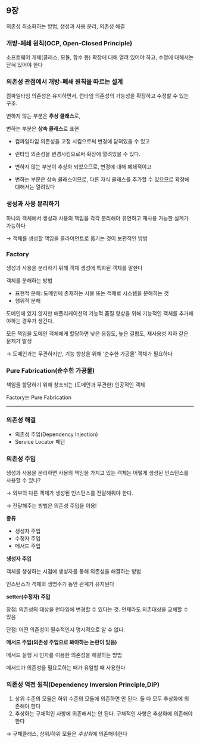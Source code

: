 ## 9장

의존성 최소화하는 방법, 생성과 사용 분리, 의존성 해결

### 개방-폐쇄 원칙(OCP, Open-Closed Principle)

소프트웨어 개체(클래스, 모듈, 함수 등) 확장에 대해 열려 있어야 하고, 수정에 대해서는 닫혀 있어야 한다

### 의존성 관점에서 개방-폐쇄 원칙을 따르는 설계

컴파일타임 의존성은 유지하면서, 런타임 의존성의 가능성을 확장하고 수정할 수 있는 구조.

변하지 않는 부분은 **추상 클래스**로,

변하는 부분은 **상속 클래스**로 표현

- 컴파일타임 의존성을 고정 시킴으로써 변경에 닫혀있을 수 있고
- 런타임 의존성을 변경시킴으로써 확장에 열려있을 수 있다.

- 변하지 않는 부분이 추상화 되었으므로, 변경에 대해 폐쇄적이고
- 변하는 부분은 상속 클래스이므로, 다른 자식 클래스를 추가할 수 있으므로 확장에 대해서는 열려있다

### 생성과 사용 분리하기

하나의 객체에서 생성과 사용의 책임을 각각 분리해야 유연하고 재사용 가능한 설계가 가능하다

→ 객체를 생성할 책임을 클라이언트로 옮기는 것이 보편적인 방법

### Factory

생성과 사용을 분리하기 위해 객체 생성에 특화된 객체를 말한다

객체를 분해하는 방법

- 표현적 분해: 도메인에 존재하는 사물 또는 객체로 시스템을 분해하는 것
- 행위적 분해

도메인에 있지 않지만 애플리케이션의 기능적 품질 향상을 위해 기능적인 객체를 추가해야하는 경우가 생긴다.

모든 책임을 도메인 객체에게 할당하면 낮은 응집도, 높은 결합도, 재사용성 저하 같은 문제가 발생

→ 도메인과는 무관하지만, 기능 향상을 위해 ‘순수한 가공물' 객체가 필요하다

### Pure Fabrication(순수한 가공물)

책임을 할당하기 위해 창조되는 (도메인과 무관한) 인공적인 객체

Factory는 Pure Fabrication

---
### 의존성 해결

- 의존성 주입(Dependency Injection)
- Service Locator 패턴

### 의존성 주입

생성과 사용을 분리하면 사용의 책임을 가지고 있는 객체는 어떻게 생성된 인스턴스를 사용할 수 있나?

→ 외부의 다른 객체가 생성된 인스턴스를 전달해줘야 한다.

→ 전달해주는 방법은 의존성 주입을 이용!

**종류**

- 생성자 주입
- 수정자 주입
- 메서드 주입

**생성자 주입**

객체를 생성하는 시점에 생성자를 통해 의존성을 해결하는 방법

인스턴스가 객체의 생명주기 동안 관계가 유지된다

**setter(수정자) 주입**

장점: 의존성의 대상을 런타임에 변경할 수 있다는 것. 언제라도 의존대상을 교체할 수 있음

단점: 어떤 의존성이 필수적인지 명시적으로 알 수 없다.

**메서드 주입(의존성 주입으로 봐야하는 논란이 있음)**

메서드 실행 시 인자를 이용한 의존성을 해결하는 방법

메서드가 의존성을 필요로하는 때가 유일할 때 사용한다

### 의존성 역전 원칙(Dependency Inversion Principle,DIP)

1. 상위 수준의 모듈은 하위 수준의 모듈에 의존하면 안 된다. 둘 다 모두 추상화에 의존해야 한다
2. 추상화는 구체적인 사항에 의존해서는 안 된다. 구체적인 사항은 추상화에 의존해야 한다

→ 구체클래스, 상위/하위 모듈은 *추상화*에 의존해야한다